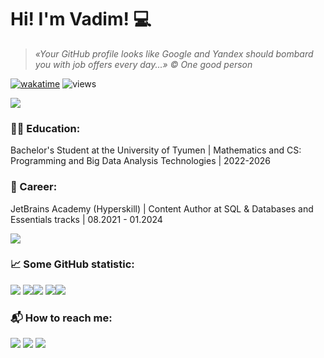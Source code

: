 # Hi! I'm Vadim! :computer:

> <em>«Your GitHub profile looks like Google and Yandex should bombard you with job offers every day...» © One good person </em>

[![wakatime](https://wakatime.com/badge/user/8daeecdc-e839-4a40-9f7e-0c21bb4dc1fa.svg)](https://wakatime.com/@8daeecdc-e839-4a40-9f7e-0c21bb4dc1fa)
![views](https://komarev.com/ghpvc/?username=h4cktivist)


![](https://www.codewars.com/users/h4cktivist/badges/small)


### 👨‍🎓 Education:
Bachelor's Student at the University of Tyumen | Mathematics and CS: Programming and Big Data Analysis Technologies | 2022-2026

  
### :office: Career:
JetBrains Academy (Hyperskill) | Content Author at SQL & Databases and Essentials tracks | 08.2021 - 01.2024
 
<a href="https://www.linkedin.com/in/vadim-popov-810303248/"><img src="https://img.shields.io/badge/LinkedIn-0077B5?style=for-the-badge&logo=linkedin&logoColor=white"/></a>

  
### :chart_with_upwards_trend: Some GitHub statistic:

![](https://github-profile-summary-cards.vercel.app/api/cards/profile-details?username=h4cktivist&theme=github_dark)
![](https://github-profile-summary-cards.vercel.app/api/cards/repos-per-language?username=h4cktivist&theme=github_dark)![](https://github-profile-summary-cards.vercel.app/api/cards/most-commit-language?username=h4cktivist&theme=github_dark)
![](https://github-profile-summary-cards.vercel.app/api/cards/stats?username=h4cktivist&theme=github_dark)![](https://github-profile-summary-cards.vercel.app/api/cards/productive-time?username=h4cktivist&theme=github_dark)

### 📬 How to reach me:
<a href="mailto:popovvadim0605@gmail.com"><img src="https://img.shields.io/badge/Gmail-D14836?style=for-the-badge&logo=gmail&logoColor=white"/></a>
<a href="https://t.me/h4cktiv1st"><img src="https://img.shields.io/badge/Telegram-00B2FF?style=for-the-badge&logo=messenger&logoColor=white"/></a>
<a href="https://vk.com/h4cktivist"><img src="https://img.shields.io/badge/вконтакте-%232E87FB.svg?&style=for-the-badge&logo=vk&logoColor=white"/></a>
